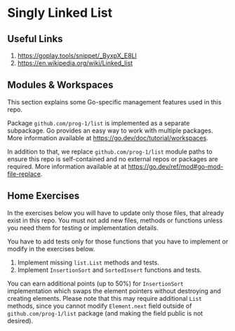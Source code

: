# Singly Linked List

## Useful Links

1. https://goplay.tools/snippet/_ByxpX_E8Ll
2. https://en.wikipedia.org/wiki/Linked_list

## Modules & Workspaces

This section explains some Go-specific management features used in this repo.

Package `github.com/prog-1/list` is implemented as a separate subpackage. Go
provides an easy way to work with multiple packages. More information available
at https://go.dev/doc/tutorial/workspaces.

In addition to that, we replace `github.com/prog-1/list` module paths to ensure
this repo is self-contained and no external repos or packages are required. More
information available at at https://go.dev/ref/mod#go-mod-file-replace.

## Home Exercises

In the exercises below you will have to update only those files, that already exist
in this repo. You must not add new files, methods or functions unless you need them
for testing or implementation details.

You have to add tests only for those functions that you have to implement or modify
in the exercises below.

1. Implement missing `list.List` methods and tests.
2. Implement `InsertionSort` and `SortedInsert` functions and tests.

You can earn additional points (up to 50%) for `InsertionSort` implementation which
swaps the element pointers without destroying and creating elements. Please note that
this may require additional `List` methods, since you cannot modify `Element.next` field
outside of `github.com/prog-1/list` package (and making the field public is not desired).
